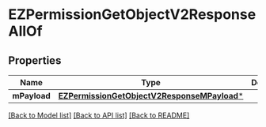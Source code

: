 # EZPermissionGetObjectV2ResponseAllOf

## Properties
Name | Type | Description | Notes
------------ | ------------- | ------------- | -------------
**mPayload** | [**EZPermissionGetObjectV2ResponseMPayload***](EZPermissionGetObjectV2ResponseMPayload.md) |  | 

[[Back to Model list]](../README.md#documentation-for-models) [[Back to API list]](../README.md#documentation-for-api-endpoints) [[Back to README]](../README.md)


